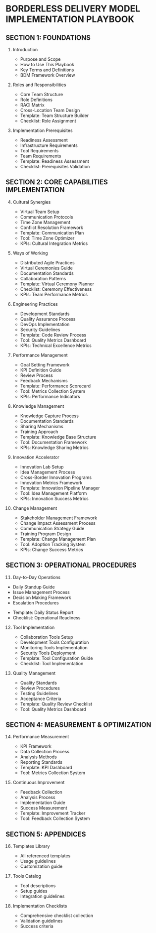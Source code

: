 # BORDERLESS DELIVERY MODEL IMPLEMENTATION PLAYBOOK

## SECTION 1: FOUNDATIONS
1. Introduction
   - Purpose and Scope
   - How to Use This Playbook
   - Key Terms and Definitions
   - BDM Framework Overview

2. Roles and Responsibilities
   - Core Team Structure
   - Role Definitions 
   - RACI Matrix
   - Cross-Location Team Design
   * Template: Team Structure Builder
   * Checklist: Role Assignment

3. Implementation Prerequisites
   - Readiness Assessment
   - Infrastructure Requirements
   - Tool Requirements
   - Team Requirements
   * Template: Readiness Assessment
   * Checklist: Prerequisites Validation

## SECTION 2: CORE CAPABILITIES IMPLEMENTATION

4. Cultural Synergies
   - Virtual Team Setup
   - Communication Protocols
   - Time Zone Management
   - Conflict Resolution Framework
   * Template: Communication Plan
   * Tool: Time Zone Optimizer
   * KPIs: Cultural Integration Metrics

5. Ways of Working
   - Distributed Agile Practices
   - Virtual Ceremonies Guide
   - Documentation Standards
   - Collaboration Patterns
   * Template: Virtual Ceremony Planner
   * Checklist: Ceremony Effectiveness
   * KPIs: Team Performance Metrics

6. Engineering Practices
   - Development Standards
   - Quality Assurance Process
   - DevOps Implementation
   - Security Guidelines
   * Template: Code Review Process
   * Tool: Quality Metrics Dashboard
   * KPIs: Technical Excellence Metrics

7. Performance Management
   - Goal Setting Framework
   - KPI Definition Guide
   - Review Process
   - Feedback Mechanisms
   * Template: Performance Scorecard
   * Tool: Metrics Collection System
   * KPIs: Performance Indicators

8. Knowledge Management
   - Knowledge Capture Process
   - Documentation Standards
   - Sharing Mechanisms
   - Training Approach
   * Template: Knowledge Base Structure
   * Tool: Documentation Framework
   * KPIs: Knowledge Sharing Metrics

9. Innovation Accelerator
   - Innovation Lab Setup
   - Idea Management Process
   - Cross-Border Innovation Programs
   - Innovation Metrics Framework
   * Template: Innovation Pipeline Manager
   * Tool: Idea Management Platform
   * KPIs: Innovation Success Metrics

10. Change Management
    - Stakeholder Management Framework
    - Change Impact Assessment Process
    - Communication Strategy Guide
    - Training Program Design
    * Template: Change Management Plan
    * Tool: Adoption Tracking System
    * KPIs: Change Success Metrics

## SECTION 3: OPERATIONAL PROCEDURES

11. Day-to-Day Operations
   - Daily Standup Guide
   - Issue Management Process
   - Decision Making Framework
   - Escalation Procedures
   * Template: Daily Status Report
   * Checklist: Operational Readiness

12. Tool Implementation
    - Collaboration Tools Setup
    - Development Tools Configuration
    - Monitoring Tools Implementation
    - Security Tools Deployment
    * Template: Tool Configuration Guide
    * Checklist: Tool Implementation

13. Quality Management
    - Quality Standards
    - Review Procedures
    - Testing Guidelines
    - Acceptance Criteria
    * Template: Quality Review Checklist
    * Tool: Quality Metrics Dashboard

## SECTION 4: MEASUREMENT & OPTIMIZATION

14. Performance Measurement
    - KPI Framework
    - Data Collection Process
    - Analysis Methods
    - Reporting Standards
    * Template: KPI Dashboard
    * Tool: Metrics Collection System

15. Continuous Improvement
    - Feedback Collection
    - Analysis Process
    - Implementation Guide
    - Success Measurement
    * Template: Improvement Tracker
    * Tool: Feedback Collection System

## SECTION 5: APPENDICES

16. Templates Library
    - All referenced templates
    - Usage guidelines
    - Customization guide

17. Tools Catalog
    - Tool descriptions
    - Setup guides
    - Integration guidelines

18. Implementation Checklists
    - Comprehensive checklist collection
    - Validation guidelines
    - Success criteria
